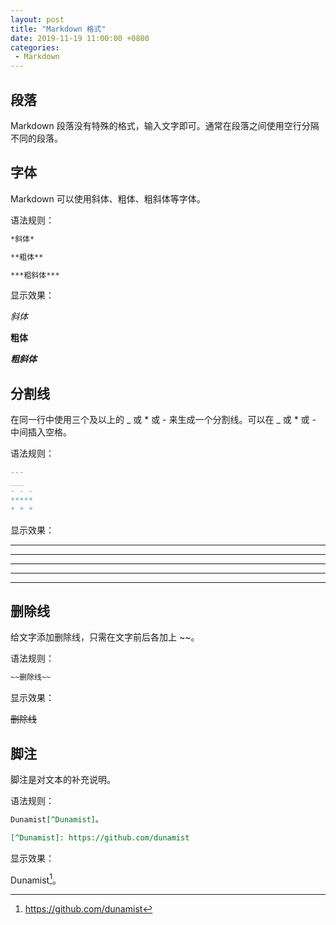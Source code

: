 ```yaml
---
layout: post
title: "Markdown 格式"
date: 2019-11-19 11:00:00 +0800
categories: 
 - Markdown
---
```


## 段落

Markdown 段落没有特殊的格式，输入文字即可。通常在段落之间使用空行分隔不同的段落。

<!-- more -->

## 字体

Markdown 可以使用斜体、粗体、粗斜体等字体。

语法规则：

```markdown
*斜体*

**粗体**

***粗斜体***
```

显示效果：

*斜体*

**粗体**

***粗斜体***

## 分割线

在同一行中使用三个及以上的 \_ 或 \* 或 \- 来生成一个分割线。可以在 \_ 或 \* 或 \- 中间插入空格。

语法规则：

```markdown
---
___
- - -
*****
* * *
```

显示效果：

---
___
- - -
*****
* * *


## 删除线

给文字添加删除线，只需在文字前后各加上 \~\~。

语法规则：

```markdown
~~删除线~~
```

显示效果：

~~删除线~~

## 脚注

脚注是对文本的补充说明。

语法规则：

```markdown
Dunamist[^Dunamist]。

[^Dunamist]: https://github.com/dunamist
```

显示效果：

Dunamist[^Dunamist]。

[^Dunamist]: https://github.com/dunamist

